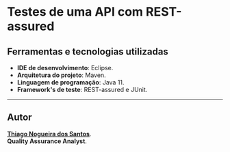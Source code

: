 # Testes de uma API com REST-assured

## Ferramentas e tecnologias utilizadas
* **IDE de desenvolvimento**: Eclipse.
* **Arquitetura do projeto**: Maven.
* **Linguagem de programação**: Java 11.
* **Framework's de teste**: REST-assured e JUnit.


---

## Autor
**[Thiago Nogueira dos Santos](https://www.linkedin.com/in/thinogueiras/)**. <br />
**Quality Assurance Analyst**. <br />
